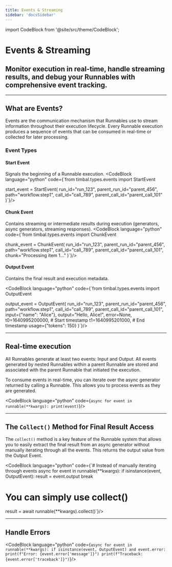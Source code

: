 ```yaml
---
title: Events & Streaming
sidebar: 'docsSidebar'
---
```

import CodeBlock from '@site/src/theme/CodeBlock';

# Events & Streaming

<h2 className="subtitle" style={{marginTop: '-17px', fontSize: '1.1rem', fontWeight: 'normal'}}>
Monitor execution in real-time, handle streaming results, and debug your Runnables with comprehensive event tracking.
</h2>

---

## What are Events?
Events are the communication mechanism that Runnables use to stream information throughout their execution lifecycle. Every Runnable execution produces a sequence of events that can be consumed in real-time or collected for later processing.

<!-- ### Event Properties
All events share common properties:
- `run_id`: Unique identifier for the execution run
- `parent_run_id`: ID of the parent run (for nested executions)
- `path`: Hierarchical path of the Runnable in the execution context
- `call_id`: Unique identifier for this specific call
- `parent_call_id`: ID of the parent call (for nested calls) -->

### Event Types

#### Start Event
Signals the beginning of a Runnable execution. 
<CodeBlock language="python" code={`from timbal.types.events import StartEvent

start_event = StartEvent(
    run_id="run_123",
    parent_run_id="parent_456", 
    path="workflow.step1",
    call_id="call_789",
    parent_call_id="parent_call_101"
)`}/>

#### Chunk Event
Contains streaming or intermediate results during execution (generators, async generators, streaming responses).
<CodeBlock language="python" code={`from timbal.types.events import ChunkEvent

chunk_event = ChunkEvent(
    run_id="run_123",
    parent_run_id="parent_456",
    path="workflow.step1", 
    call_id="call_789",
    parent_call_id="parent_call_101",
    chunk="Processing item 1..."
)`}/>


#### Output Event 
Contains the final result and execution metadata.

<CodeBlock language="python" code={`from timbal.types.events import OutputEvent

output_event = OutputEvent(
    run_id="run_123",
    parent_run_id="parent_456",
    path="workflow.step1",
    call_id="call_789", 
    parent_call_id="parent_call_101",
    input={"name": "Alice"},
    output="Hello, Alice!",
    error=None,
    t0=1640995200000,  # Start timestamp
    t1=1640995201000,  # End timestamp
    usage={"tokens": 150}
)`}/>


---
## Real-time execution
 <!--1. event pipeline, async code  -->
 All Runnables generate at least two events: Input and Output. All events generated by nested Runnables within a parent Runnable are stored and associated with the parent Runnable that initiated the execution.

To consume events in real-time, you can iterate over the async generator returned by calling a Runnable. This allows you to process events as they are generated.

 <CodeBlock language="python" code={`async for event in runnable(**kwargs):
    print(event)`}/> 

---
## The `Collect()` Method for Final Result Access
The `collect()` method is a key feature of the Runnable system that allows you to easily extract the final result from an async generator without manually iterating through all the events. This returns the output value from the Output Event.

<CodeBlock language="python" code={`# Instead of manually iterating through events
async for event in runnable(**kwargs):
    if isinstance(event, OutputEvent):
        result = event.output
        break

# You can simply use collect()
result = await runnable(**kwargs).collect()`}/> 


---

## Handle Errors
<CodeBlock language="python" code={`async for event in runnable(**kwargs):
    if isinstance(event, OutputEvent) and event.error:
        print(f"Error: {event.error['message']}")
        print(f"Traceback: {event.error['traceback']}")`}/>




